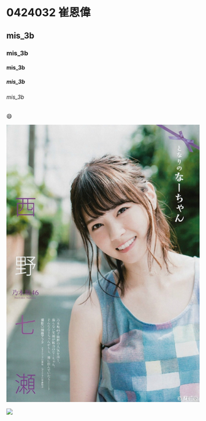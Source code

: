 # 0424032 崔恩偉
## mis_3b
### mis_3b
#### mis_3b
##### mis_3b
###### mis_3b

:smile:

![](七瀨.jpg "七瀨")

[![](https://img.youtube.com/watch?v=_6CZ8CfwBU0&index=1&list=LL91f_wFgAilz_UvcuqCHYbA.jpg)](https://www.youtube.com/watch?v=_6CZ8CfwBU0&index=1&list=LL91f_wFgAilz_UvcuqCHYbA "")
